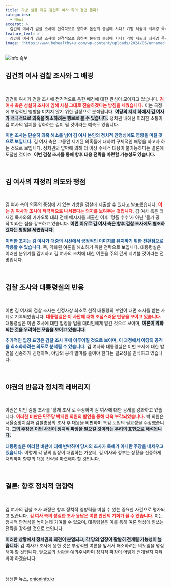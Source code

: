```yaml
---
title: 가방 실물 제출 김건희 여사 측의 정면 돌파!
categories:
  - News
excerpt: >
  김건희 여사가 검찰 조사에 전격적으로 응하며 논란의 중심에 서다! 가방 제출과 최재영 목사와의 대화 공개로 의혹 해소에 나선 김 여사, 대통령실의 신중한 대응은 무엇일까? 클릭해서 이 사건의 내부를 파헤쳐 보세요!
feature_text: >
  김건희 여사가 검찰 조사에 전격적으로 응하며 논란의 중심에 서다! 가방 제출과 최재영 목사와의 대화 공개로 의혹 해소에 나선 김 여사, 대통령실의 신중한 대응은 무엇일까? 클릭해서 이 사건의 내부를 파헤쳐 보세요!
image: 'https://www.behealthy4u.com/wp-content/uploads/2024/06/unnamed-file.png'
---
```


<p><img src="https://www.behealthy4u.com/wp-content/uploads/2024/06/unnamed-file.png" alt="info 속보" /></p>

<h2 data-ke-size="size26">김건희 여사 검찰 조사와 그 배경</h2>

<p data-ke-size="size16">&nbsp;</p>

<p>김건희 여사가 검찰 조사에 전격적으로 응한 배경에 대한 관심이 모아지고 있습니다. <b><span style="color: #ee2323;">김 여사 측은 성실히 조사에 임해 사실 그대로 진술하겠다는 방침을 세웠습니다.</span></b> 이는 국정에 부정적인 영향을 미치지 않기 위한 결정으로 분석됩니다. <b><span style="background-color: #21538527;">여당의 지지 하에서 김 여사가 적극적으로 의혹을 해소하려는 행보로 볼 수 있습니다.</span></b> 정치권 내에선 이러한 소통이 김 여사의 입지를 강화하는 길이 될 것이라는 예측도 있습니다.</p>

<p><b><span style="color: #1a5490;">이번 조사는 단순히 의혹 해소를 넘어 김 여사 본인의 정치적 안정성에도 영향을 미칠 것으로 보입니다.</span></b> 김 여사 측은 그동안 제기된 의혹들에 대하여 구체적인 해명을 하고자 하는 것으로 보입니다. 정치권의 압박에 의해 더 이상 수세적 대응이 불가능하다는 결론에 도달한 것이죠. <b>이번 검찰 조사를 통해 향후 대응 전략을 마련할 가능성도 있습니다.</b></p>

<p data-ke-size="size16">&nbsp;</p>

<h2 data-ke-size="size26">김 여사의 재정리 의도와 쟁점</h2>

<p data-ke-size="size16">&nbsp;</p>

<p>김 여사 측이 의혹의 중심에 서 있는 가방을 검찰에 제출할 수 있다고 발표했습니다. <b><span style="color: #ee2323;">이는 김 여사가 조사에 적극적으로 나서겠다는 의지를 보여주는 것입니다.</span></b> 김 여사 측은 최재영 목사와의 카카오톡 대화 전체 메시지를 제출한 이후 '명품 수수'가 아닌 '몰카 공작'이라는 점을 강조하고 있습니다. <b><span style="background-color: #21538527;">이런 이유로 김 여사 측은 향후 검찰 조사에도 협조하겠다는 방침을 세웠습니다.</span></b></p>

<p><b><span style="color: #1a5490;">이러한 조치는 김 여사가 대중의 시선에서 긍정적인 이미지를 유지하기 위한 전환점으로 작용할 수 있습니다.</span></b> 즉, 악화된 여론을 해소하기 위한 전략으로 보입니다. 대통령실은 이러한 분위기를 감지하고 김 여사의 조치에 대한 여론을 주의 깊게 지켜볼 것이라는 전망입니다. </p>

<p data-ke-size="size16">&nbsp;</p>

<h2 data-ke-size="size26">검찰 조사와 대통령실의 반응</h2>

<p data-ke-size="size16">&nbsp;</p>

<p>이번 김 여사의 검찰 조사는 헌정사상 최초로 현직 대통령의 부인이 대면 조사를 받는 사례로 기록되었습니다. <b><span style="color: #ee2323;">대통령실은 이 사안에 대해 조심스러운 반응을 보이고 있습니다.</span></b> 대통령실은 이번 조사에 대한 입장을 법률 대리인에게 맡긴 것으로 보이며, <b><span style="background-color: #21538527;">여론이 악화되는 것을 우려하는 모습을 보이고 있습니다.</span></b></p>

<p><b><span style="color: #1a5490;">추가적인 입장 표명은 검찰 조사 후에 이루어질 것으로 보이며, 이 과정에서 야당의 공격을 최소화하려는 의도로 분석될 수 있습니다.</span></b> 김 여사와 대통령실은 이번 조사에 대한 발언을 신중하게 진행하며, 야당의 공격 빌미를 줄여야 한다는 필요성을 인식하고 있습니다.</p>

<p data-ke-size="size16">&nbsp;</p>

<h2 data-ke-size="size26">야권의 반응과 정치적 레버리지</h2>

<p data-ke-size="size16">&nbsp;</p>

<p>야권은 이번 검찰 조사를 '황제 조사'로 주장하며 김 여사에 대한 공세를 강화하고 있습니다. <b><span style="color: #ee2323;">이러한 비판은 민주당 박지원 의원의 발언을 통해 더욱 부각되었습니다.</span></b> 박 의원은 서울중앙지검과 검찰총장의 조사 후 대응을 비판하며 특검 도입의 필요성을 주장했습니다. <b><span style="background-color: #21538527;">그의 주장은 이번 사건이 정치적 파장을 일으킬 것이라는 우려의 표현으로 해석됩니다.</span></b></p>

<p><b><span style="color: #1a5490;">대통령실은 이러한 비판에 대해 반박하며 당시의 조사가 특혜가 아니란 주장을 내세우고 있습니다.</span></b> 이렇게 각 당의 입장이 대립하는 가운데, 김 여사와 정부는 상황을 신중하게 처리하며 향후의 대응 전략을 마련해야 할 것입니다.</p>

<p data-ke-size="size16">&nbsp;</p>

<h2 data-ke-size="size26">결론: 향후 정치적 영향력</h2>

<p data-ke-size="size16">&nbsp;</p>

<p>김 여사의 검찰 조사 과정은 향후 정치적 영향력을 미칠 수 있는 중요한 사건으로 평가되고 있습니다. <b><span style="color: #ee2323;">김 여사 측의 성실한 조사 응답은 여론 반전의 기회가 될 수 있습니다.</span></b> 이는 정치적 안정성을 높이는데 기여할 수 있으며, 대통령실은 이를 통해 여론 형성에 힘쓰는 전략을 강화할 것으로 보입니다.</p>

<p><b><span style="background-color: #21538527;">이러한 상황에서 정치권의 의견이 분열되고, 각 당의 입장이 활발히 전개될 가능성이 높습니다.</span></b> 김 여사가 조사에 응한 것은 부정적인 여론을 앞서서 해소하려는 의도임을 명심해야 할 것입니다. 앞으로의 상황을 예의주시하며 정치적 파장이 어떻게 전개될지 지켜봐야 하겠습니다. </p>

<p data-ke-size="size16">&nbsp;</p>
생생한 뉴스, <a href="https://onioninfo.kr" rel="dofollow">onioninfo.kr</a>



